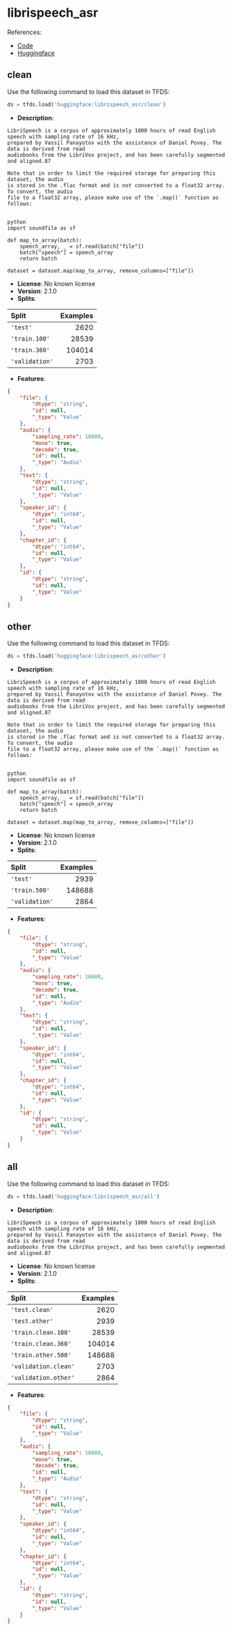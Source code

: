 # librispeech_asr

References:

*   [Code](https://github.com/huggingface/datasets/blob/master/datasets/librispeech_asr)
*   [Huggingface](https://huggingface.co/datasets/librispeech_asr)


## clean


Use the following command to load this dataset in TFDS:

```python
ds = tfds.load('huggingface:librispeech_asr/clean')
```

*   **Description**:

```
LibriSpeech is a corpus of approximately 1000 hours of read English speech with sampling rate of 16 kHz,
prepared by Vassil Panayotov with the assistance of Daniel Povey. The data is derived from read
audiobooks from the LibriVox project, and has been carefully segmented and aligned.87

Note that in order to limit the required storage for preparing this dataset, the audio
is stored in the .flac format and is not converted to a float32 array. To convert, the audio
file to a float32 array, please make use of the `.map()` function as follows:


python
import soundfile as sf

def map_to_array(batch):
    speech_array, _ = sf.read(batch["file"])
    batch["speech"] = speech_array
    return batch

dataset = dataset.map(map_to_array, remove_columns=["file"])
```

*   **License**: No known license
*   **Version**: 2.1.0
*   **Splits**:

Split  | Examples
:----- | -------:
`'test'` | 2620
`'train.100'` | 28539
`'train.360'` | 104014
`'validation'` | 2703

*   **Features**:

```json
{
    "file": {
        "dtype": "string",
        "id": null,
        "_type": "Value"
    },
    "audio": {
        "sampling_rate": 16000,
        "mono": true,
        "decode": true,
        "id": null,
        "_type": "Audio"
    },
    "text": {
        "dtype": "string",
        "id": null,
        "_type": "Value"
    },
    "speaker_id": {
        "dtype": "int64",
        "id": null,
        "_type": "Value"
    },
    "chapter_id": {
        "dtype": "int64",
        "id": null,
        "_type": "Value"
    },
    "id": {
        "dtype": "string",
        "id": null,
        "_type": "Value"
    }
}
```



## other


Use the following command to load this dataset in TFDS:

```python
ds = tfds.load('huggingface:librispeech_asr/other')
```

*   **Description**:

```
LibriSpeech is a corpus of approximately 1000 hours of read English speech with sampling rate of 16 kHz,
prepared by Vassil Panayotov with the assistance of Daniel Povey. The data is derived from read
audiobooks from the LibriVox project, and has been carefully segmented and aligned.87

Note that in order to limit the required storage for preparing this dataset, the audio
is stored in the .flac format and is not converted to a float32 array. To convert, the audio
file to a float32 array, please make use of the `.map()` function as follows:


python
import soundfile as sf

def map_to_array(batch):
    speech_array, _ = sf.read(batch["file"])
    batch["speech"] = speech_array
    return batch

dataset = dataset.map(map_to_array, remove_columns=["file"])
```

*   **License**: No known license
*   **Version**: 2.1.0
*   **Splits**:

Split  | Examples
:----- | -------:
`'test'` | 2939
`'train.500'` | 148688
`'validation'` | 2864

*   **Features**:

```json
{
    "file": {
        "dtype": "string",
        "id": null,
        "_type": "Value"
    },
    "audio": {
        "sampling_rate": 16000,
        "mono": true,
        "decode": true,
        "id": null,
        "_type": "Audio"
    },
    "text": {
        "dtype": "string",
        "id": null,
        "_type": "Value"
    },
    "speaker_id": {
        "dtype": "int64",
        "id": null,
        "_type": "Value"
    },
    "chapter_id": {
        "dtype": "int64",
        "id": null,
        "_type": "Value"
    },
    "id": {
        "dtype": "string",
        "id": null,
        "_type": "Value"
    }
}
```



## all


Use the following command to load this dataset in TFDS:

```python
ds = tfds.load('huggingface:librispeech_asr/all')
```

*   **Description**:

```
LibriSpeech is a corpus of approximately 1000 hours of read English speech with sampling rate of 16 kHz,
prepared by Vassil Panayotov with the assistance of Daniel Povey. The data is derived from read
audiobooks from the LibriVox project, and has been carefully segmented and aligned.87
```

*   **License**: No known license
*   **Version**: 2.1.0
*   **Splits**:

Split  | Examples
:----- | -------:
`'test.clean'` | 2620
`'test.other'` | 2939
`'train.clean.100'` | 28539
`'train.clean.360'` | 104014
`'train.other.500'` | 148688
`'validation.clean'` | 2703
`'validation.other'` | 2864

*   **Features**:

```json
{
    "file": {
        "dtype": "string",
        "id": null,
        "_type": "Value"
    },
    "audio": {
        "sampling_rate": 16000,
        "mono": true,
        "decode": true,
        "id": null,
        "_type": "Audio"
    },
    "text": {
        "dtype": "string",
        "id": null,
        "_type": "Value"
    },
    "speaker_id": {
        "dtype": "int64",
        "id": null,
        "_type": "Value"
    },
    "chapter_id": {
        "dtype": "int64",
        "id": null,
        "_type": "Value"
    },
    "id": {
        "dtype": "string",
        "id": null,
        "_type": "Value"
    }
}
```



